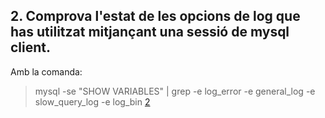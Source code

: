 ## 2. Comprova l'estat de les opcions de log que has utilitzat mitjançant una sessió de mysql client.  

Amb la comanda:
> mysql -se "SHOW VARIABLES" | grep -e log_error -e general_log -e slow_query_log -e log_bin
> [2]()
